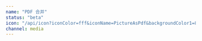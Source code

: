 ```yaml
---
name: "PDF 合并"
status: "beta"
icon: "/api/icon?iconColor=fff&iconName=PictureAsPdf&backgroundColor1=888"
channel: media
---
```

